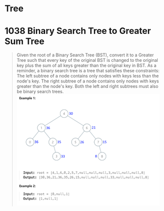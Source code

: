 # Tree

# 1038 Binary Search Tree to Greater Sum Tree
>Given the root of a Binary Search Tree (BST), convert it to a Greater Tree such that every key of the original BST is changed to the original key plus the sum of all keys greater than the original key in BST.
As a reminder, a binary search tree is a tree that satisfies these constraints:
The left subtree of a node contains only nodes with keys less than the node's key.
The right subtree of a node contains only nodes with keys greater than the node's key.
Both the left and right subtrees must also be binary search trees.
![Alt text](./assets/image.png)
